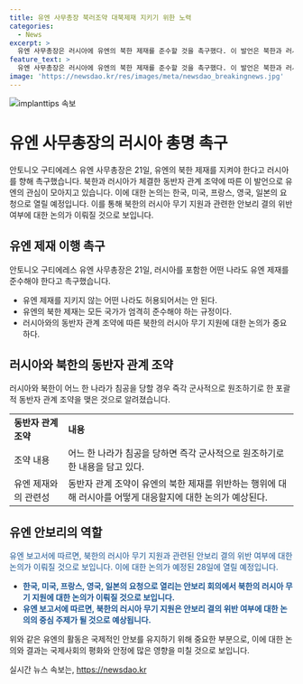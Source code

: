 ```yaml
---
title: 유엔 사무총장 북러조약 대북제재 지키기 위한 노력
categories:
  - News
excerpt: >
  유엔 사무총장은 러시아에 유엔의 북한 제재를 준수할 것을 촉구했다. 이 발언은 북한과 러시아가 군사적으로 원조하기로 한 조약과 관련이 있는데, 미국은 북한이 러시아에 우크라이나 전쟁 무기를 지원하고 있다고 비난하고 있다. 유엔 안보리는 이에 대한 논의를 예정하고 있다. 이에 따른 미국과 러시아, 중국의 입장 차이로 북한의 대담성이 증가하고 있다는 우려가 제기되고 있다.
feature_text: >
  유엔 사무총장은 러시아에 유엔의 북한 제재를 준수할 것을 촉구했다. 이 발언은 북한과 러시아가 군사적으로 원조하기로 한 조약과 관련이 있는데, 미국은 북한이 러시아에 우크라이나 전쟁 무기를 지원하고 있다고 비난하고 있다. 유엔 안보리는 이에 대한 논의를 예정하고 있다. 이에 따른 미국과 러시아, 중국의 입장 차이로 북한의 대담성이 증가하고 있다는 우려가 제기되고 있다.
image: 'https://newsdao.kr/res/images/meta/newsdao_breakingnews.jpg'
---
```


<p><img src="https://newsdao.kr/res/images/meta/newsdao_breakingnews.jpg" alt="implanttips 속보" /></p>

<h1>유엔 사무총장의 러시아 총명 촉구</h1>

<p data-ke-size="size16">안토니오 구티에레스 유엔 사무총장은 21일, 유엔의 북한 제재를 지켜야 한다고 러시아를 향해 촉구했습니다. 북한과 러시아가 체결한 동반자 관계 조약에 따른 이 발언으로 유엔의 관심이 모아지고 있습니다. 이에 대한 논의는 한국, 미국, 프랑스, 영국, 일본의 요청으로 열릴 예정입니다. 이를 통해 북한의 러시아 무기 지원과 관련한 안보리 결의 위반 여부에 대한 논의가 이뤄질 것으로 보입니다.</p>

<h2 data-ke-size="size26">유엔 제재 이행 촉구</h2>

<p>안토니오 구티에레스 유엔 사무총장은 21일, 러시아를 포함한 어떤 나라도 유엔 제재를 준수해야 한다고 촉구했습니다.</p>

<ul>
    <li>유엔 제재를 지키지 않는 어떤 나라도 허용되어서는 안 된다.</li>
    <li>유엔의 북한 제재는 모든 국가가 엄격히 준수해야 하는 규정이다.</li>
    <li>러시아와의 동반자 관계 조약에 따른 북한의 러시아 무기 지원에 대한 논의가 중요하다.</li>
</ul>

<h2 data-ke-size="size26">러시아와 북한의 동반자 관계 조약</h2>

<p>러시아와 북한이 어느 한 나라가 침공을 당할 경우 즉각 군사적으로 원조하기로 한 포괄적 동반자 관계 조약을 맺은 것으로 알려졌습니다.</p>

<table>
    <tr>
        <td><b>동반자 관계 조약</b></td>
        <td><b>내용</b></td>
    </tr>
    <tr>
        <td>조약 내용</td>
        <td>어느 한 나라가 침공을 당하면 즉각 군사적으로 원조하기로 한 내용을 담고 있다.</td>
    </tr>
    <tr>
        <td>유엔 제재와의 관련성</td>
        <td>동반자 관계 조약이 유엔의 북한 제재를 위반하는 행위에 대해 러시아를 어떻게 대응할지에 대한 논의가 예상된다.</td>
    </tr>
</table>

<h2 data-ke-size="size26">유엔 안보리의 역할</h2>

<p><span style="color: #1a5490;">유엔 보고서에 따르면, 북한의 러시아 무기 지원과 관련된 안보리 결의 위반 여부에 대한 논의가 이뤄질 것으로 보입니다. 이에 대한 논의가 예정된 28일에 열릴 예정입니다.</span></p>

<ul>
    <li><b><span style="color: #1a5490;">한국, 미국, 프랑스, 영국, 일본의 요청으로 열리는 안보리 회의에서 북한의 러시아 무기 지원에 대한 논의가 이뤄질 것으로 보입니다.</span></b></li>
    <li><b><span style="color: #1a5490;">유엔 보고서에 따르면, 북한의 러시아 무기 지원은 안보리 결의 위반 여부에 대한 논의의 중심 주제가 될 것으로 예상됩니다.</span></b></li>
</ul>

<p data-ke-size="size16">위와 같은 유엔의 활동은 국제적인 안보를 유지하기 위해 중요한 부분으로, 이에 대한 논의와 결과는 국제사회의 평화와 안정에 많은 영향을 미칠 것으로 보입니다.</p>
실시간 뉴스 속보는, <a href="https://newsdao.kr" rel="dofollow">https://newsdao.kr</a>



